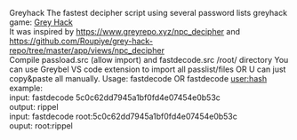 Greyhack The fastest decipher script using several password lists greyhack game: <a href='https://store.steampowered.com/app/605230/Grey_Hack/'>Grey Hack</a> <br>
It was inspired by https://www.greyrepo.xyz/npc_decipher and https://github.com/Roupiye/grey-hack-repo/tree/master/app/views/npc_decipher <br>
Compile passload.src (allow import) and fastdecode.src /root/ directory
You can use Greybel VS code extension to import all passlist/files OR U can just copy&paste all manually.
Usage: fastdecode <hash> OR fastdecode <user:hash> <br>
example: <br>
input: fastdecode 5c0c62dd7945a1bf0fd4e07454e0b53c <br>
output: rippel <br>
input: fastdecode root:5c0c62dd7945a1bf0fd4e07454e0b53c <br>
ouput: root:rippel
